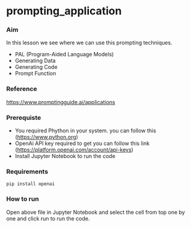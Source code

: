 # prompting_application

### Aim
In this lesson we see where we can use this prompting techniques.
- PAL (Program-Aided Language Models)
- Generating Data
- Generating Code
- Prompt Function

### Reference
https://www.promptingguide.ai/applications

### Prerequiste
- You required Phython in your system. you can follow this (https://www.python.org)<br/>
- OpenAi API key required to get you can follow this link (https://platform.openai.com/account/api-keys)<br/>
- Install Jupyter Notebook to run the code

### Requirements
`pip install openai`

### How to run
Open above file in Jupyter Notebook and select the cell from top one by one and click run to run the code.
